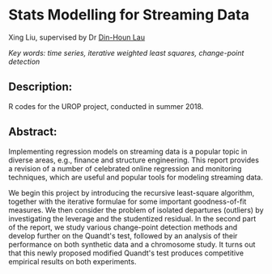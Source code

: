 # Stats Modelling for Streaming Data
Xing Liu, supervised by Dr [Din-Houn Lau](http://wwwf.imperial.ac.uk/~fdl06/)

_Key words: time series, iterative weighted least squares, change-point detection_

## Description:
R codes for the UROP project, conducted in summer 2018.

## Abstract:
Implementing regression models on streaming data is a popular topic in diverse areas, e.g., finance and structure engineering. This report provides a revision of a number of celebrated online regression and monitoring techniques, which are useful and popular tools for modeling streaming data.

We begin this project by introducing the recursive least-square algorithm, together with the iterative formulae for some important goodness-of-fit measures. We then consider the problem of isolated departures (outliers) by investigating the leverage and the studentized residual. In the second part of the report, we study various change-point detection methods and develop further on the Quandt's test, followed by an analysis of their performance on both synthetic data and a chromosome study. It turns out that this newly proposed modified Quandt's test produces competitive empirical results on both experiments.
